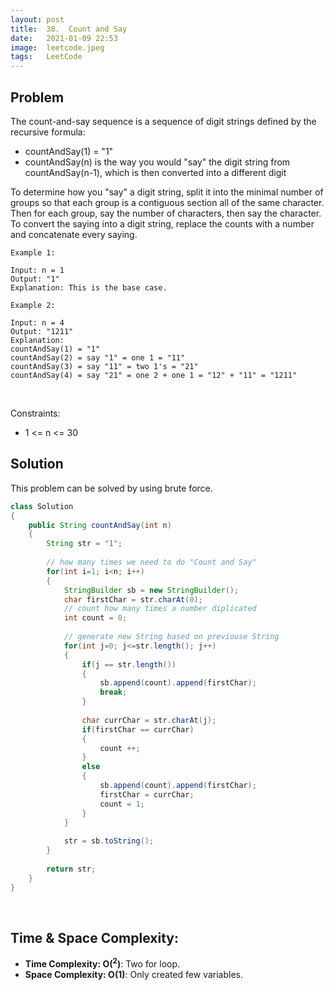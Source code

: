 ```yaml
---
layout: post 
title:  38.  Count and Say
date:   2021-01-09 22:53
image:  leetcode.jpeg
tags:   LeetCode
---
```


## Problem 

The count-and-say sequence is a sequence of digit strings defined by the recursive formula:

* countAndSay(1) = "1"
* countAndSay(n) is the way you would "say" the digit string from countAndSay(n-1), which is then converted into a different digit 

To determine how you "say" a digit string, split it into the minimal number of groups so that each group is a contiguous section all of the same character. Then for each group, say the number of characters, then say the character. To convert the saying into a digit string, replace the counts with a number and concatenate every saying.

```
Example 1:

Input: n = 1
Output: "1"
Explanation: This is the base case.

Example 2:

Input: n = 4
Output: "1211"
Explanation:
countAndSay(1) = "1"
countAndSay(2) = say "1" = one 1 = "11"
countAndSay(3) = say "11" = two 1's = "21"
countAndSay(4) = say "21" = one 2 + one 1 = "12" + "11" = "1211"
```

<!-- Line breaks -->
<br/>

Constraints:

* 1 <= n <= 30

## Solution

This problem can be solved by using brute force.

```java
class Solution 
{
    public String countAndSay(int n) 
    {
        String str = "1";
        
        // how many times we need to do "Count and Say"
        for(int i=1; i<n; i++)
        {
            StringBuilder sb = new StringBuilder();
            char firstChar = str.charAt(0);
            // count how many times a number diplicated
            int count = 0;
            
            // generate new String based on previouse String
            for(int j=0; j<=str.length(); j++)
            {
                if(j == str.length())
                {
                    sb.append(count).append(firstChar);
                    break;
                }
                
                char currChar = str.charAt(j);
                if(firstChar == currChar)
                {
                    count ++;
                }
                else
                {
                    sb.append(count).append(firstChar);
                    firstChar = currChar;
                    count = 1;
                }
            }
            
            str = sb.toString();
        }
        
        return str;
    }
}
```

<!-- Line breaks -->
<br />

## Time & Space Complexity:

* **Time Complexity: O(<sup>2</sup>)**: Two for loop.
* **Space Complexity: O(1)**: Only created few variables.
